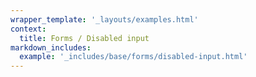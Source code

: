 ```yaml
---
wrapper_template: '_layouts/examples.html'
context:
  title: Forms / Disabled input
markdown_includes:
  example: '_includes/base/forms/disabled-input.html'
---
```

